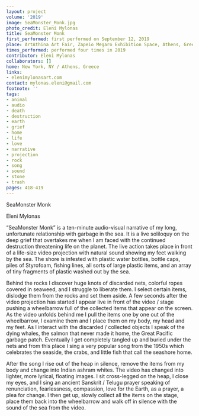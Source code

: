 ```yaml
---
layout: project
volume: '2019'
image: SeaMonster_Monk.jpg
photo_credit: Eleni Mylonas
title: SeaMonster Monk
first_performed: first performed on September 12, 2019
place: ArtAthina Art Fair, Zapeio Megaro Exhibition Space, Athens, Greece
times_performed: performed four times in 2019
contributor: Eleni Mylonas
collaborators: []
home: New York, NY / Athens, Greece
links:
- elenimylonasart.com
contact: mylonas.eleni@gmail.com
footnote: ''
tags:
- animal
- audio
- death
- destruction
- earth
- grief
- home
- life
- love
- narrative
- projection
- rock
- song
- sound
- stone
- trash
pages: 418-419
---
```



SeaMonster Monk

Eleni Mylonas

“SeaMonster Monk” is a ten-minute audio-visual narrative of my long, unfortunate relationship with garbage in the sea. It is a live soliloquy on the deep grief that overtakes me when I am faced with the continued destruction threatening life on the planet. The live action takes place in front of a life-size video projection with natural sound showing my feet walking by the sea. The shore is infested with plastic water bottles, bottle caps, piles of Styrofoam, fishing lines, all sorts of large plastic items, and an array of tiny fragments of plastic washed out by the sea.

Behind the rocks I discover huge knots of discarded nets, colorful ropes covered in seaweed, and I struggle to liberate them. I select certain items, dislodge them from the rocks and set them aside. A few seconds after the video projection has started I appear live in front of the video / stage pushing a wheelbarrow full of the collected items that appear on the screen. As the video unfolds behind me I pull the items one by one out of the wheelbarrow, I examine them and I place them on my body, my head and my feet. As I interact with the discarded / collected objects I speak of the dying whales, the salmon that never made it home, the Great Pacific garbage patch. Eventually I get completely tangled up and buried under the nets and from this place I sing a very popular song from the 1950s which celebrates the seaside, the crabs, and little fish that call the seashore home.

After the song I rise out of the heap in silence, remove the items from my body and change into Indian ashram whites. The video has changed into lighter, more lyrical, floating images. I sit cross-legged on the heap, I close my eyes, and I sing an ancient Sanskrit / Telugu prayer speaking of renunciation, fearlessness, compassion, love for the Earth, as a prayer, a plea for change. I then get up, slowly collect all the items on the stage, place them back into the wheelbarrow and walk off in silence with the sound of the sea from the video.
